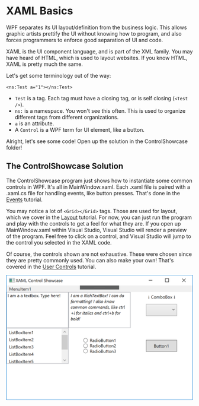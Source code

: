 XAML Basics
===========

WPF separates its UI layout/definition from the business logic. This allows 
graphic artists prettify the UI without knowing how to program, and also forces
programmers to enforce good separation of UI and code. 

XAML is the UI component language, and is part of the XML family. You may have
heard of HTML, which is used to layout websites. If you know HTML, XAML is pretty
much the same.

Let's get some terminology out of the way:
```
<ns:Test a="1"></ns:Test>
```
* `Test` is a tag. Each tag must have a closing tag, or is self closing (`<Test />`).
* `ns:` is a namespace. You won't see this often. This is used to organize
different tags from different organizations.
* `a` is an attribute. 
* A `Control` is a WPF term for UI element, like a button.

Alright, let's see some code! Open up the solution in the ControlShowcase folder!

## The ControlShowcase Solution
The ControlShowcase program just shows how to instantiate some common controls 
in WPF. It's all in MainWindow.xaml. Each .xaml file is paired with a .xaml.cs
file for handling events, like button presses. That's done in the 
[Events](03-events) tutorial.

You may notice a lot of `<Grid></Grid>` tags. Those are used for layout, which we 
cover in the [Layout](02-layout) tutorial. For now, you can just run the program 
and play with the controls to get a feel for what they are. If you open up 
MainWindow.xaml within Visual Studio, Visual Studio will render a preview of the 
program. Feel free to click on a control, and Visual Studio will jump to the 
control you selected in the XAML code. 

Of course, the controls shown are not exhaustive. These were chosen since they
are pretty commonly used. You can also make your own! That's covered in the 
[User Controls](04-user-controls) tutorial.

![ControlShowcase.png](ControlShowcase.png)